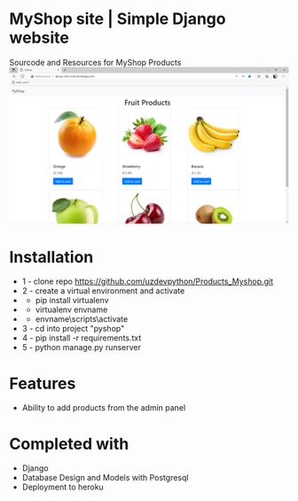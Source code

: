# MyShop site | Simple Django website 
Sourcode and Resources for MyShop Products
<img src="./docs/images/photo-site.png">


# Installation
* 1 - clone repo https://github.com/uzdevpython/Products_Myshop.git
* 2 - create a virtual environment and activate
*  - pip install virtualenv
*  - virtualenv envname
*  - envname\scripts\activate
* 3 - cd into project "pyshop"
* 4 - pip install -r requirements.txt
* 5 - python manage.py runserver


# Features
* Ability to add products from the admin panel


# Completed with
* Django 
* Database Design and Models with Postgresql
* Deployment to heroku